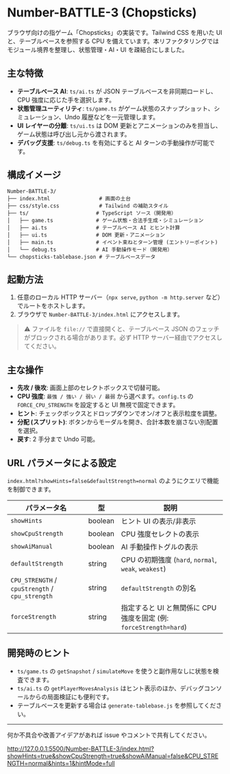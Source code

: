 # Number-BATTLE-3 (Chopsticks)

ブラウザ向けの指ゲーム「Chopsticks」の実装です。Tailwind CSS を用いた UI と、テーブルベースを参照する CPU を備えています。本リファクタリングではモジュール境界を整理し、状態管理・AI・UI を疎結合にしました。

## 主な特徴


- **テーブルベース AI**: `ts/ai.ts` が JSON テーブルベースを非同期ロードし、CPU 強度に応じた手を選択します。
- **状態管理ユーティリティ**: `ts/game.ts` がゲーム状態のスナップショット、シミュレーション、Undo 履歴などを一元管理します。
- **UI レイヤーの分離**: `ts/ui.ts` は DOM 更新とアニメーションのみを担当し、ゲーム状態は呼び出し元から渡されます。
- **デバッグ支援**: `ts/debug.ts` を有効にすると AI ターンの手動操作が可能です。
## 構成イメージ

```
Number-BATTLE-3/
├── index.html                # 画面の土台
├── css/style.css             # Tailwind の補助スタイル
├── ts/                      # TypeScript ソース（開発用）
│   ├── game.ts              # ゲーム状態・合法手生成・シミュレーション
│   ├── ai.ts                # テーブルベース AI とヒント計算
│   ├── ui.ts                # DOM 更新・アニメーション
│   ├── main.ts              # イベント束ねとターン管理 (エントリーポイント)
│   └── debug.ts             # AI 手動操作モード（開発用）
└── chopsticks-tablebase.json # テーブルベースデータ
```

## 起動方法

1. 任意のローカル HTTP サーバー（`npx serve`, `python -m http.server` など）でルートをホストします。
2. ブラウザで `Number-BATTLE-3/index.html` にアクセスします。

> ⚠️ ファイルを `file://` で直接開くと、テーブルベース JSON のフェッチがブロックされる場合があります。必ず HTTP サーバー経由でアクセスしてください。

## 主な操作

- **先攻 / 後攻**: 画面上部のセレクトボックスで切替可能。
- **CPU 強度**: `最強 / 強い / 弱い / 最弱` から選べます。`config.ts` の `FORCE_CPU_STRENGTH` を設定すると UI 無視で固定できます。
- **ヒント**: チェックボックスとドロップダウンでオン/オフと表示粒度を調整。
- **分配 (スプリット)**: ボタンからモーダルを開き、合計本数を崩さない別配置を選択。
- **戻す**: 2 手分まで Undo 可能。

## URL パラメータによる設定

`index.html?showHints=false&defaultStrength=normal` のようにクエリで機能を制御できます。

| パラメータ名                                    | 型      | 説明                                                               |
| ----------------------------------------------- | ------- | ------------------------------------------------------------------ |
| `showHints`                                     | boolean | ヒント UI の表示/非表示                                            |
| `showCpuStrength`                               | boolean | CPU 強度セレクトの表示                                             |
| `showAiManual`                                  | boolean | AI 手動操作トグルの表示                                            |
| `defaultStrength`                               | string  | CPU の初期強度 (`hard`, `normal`, `weak`, `weakest`)               |
| `CPU_STRENGTH` / `cpuStrength` / `cpu_strength` | string  | `defaultStrength` の別名                                           |
| `forceStrength`                                 | string  | 指定すると UI と無関係に CPU 強度を固定 (例: `forceStrength=hard`) |

## 開発時のヒント

- `ts/game.ts` の `getSnapshot` / `simulateMove` を使うと副作用なしに状態を検査できます。
- `ts/ai.ts` の `getPlayerMovesAnalysis` はヒント表示のほか、デバッグコンソールからの局面検証にも便利です。
- テーブルベースを更新する場合は `generate-tablebase.js` を参照してください。

---
何か不具合や改善アイデアがあれば issue やコメントで共有してください。

http://127.0.0.1:5500/Number-BATTLE-3/index.html?showHints=true&showCpuStrength=true&showAiManual=false&CPU_STRENGTH=normal&hints=1&hintMode=full
